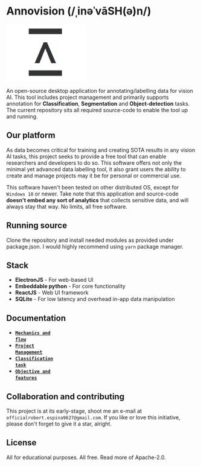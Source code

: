 # Annovision (/ˌinəˈvāSH(ə)n/)

<img src="https://github.com/officialrobert/Annovision/blob/master/docs/logo.png" width="210" height="150"/>

An open-source desktop application for annotating/labelling data for vision AI. This tool includes project management and primarily supports annotation for **Classification**, **Segmentation** and **Object-detection** tasks. The current repository sits all required source-code to enable the tool up and running.

## Our platform

As data becomes critical for training and creating SOTA results in any vision AI tasks, this project seeks to provide a free tool that can enable researchers and developers to do so. This software offers not only the minimal yet advanced data labelling tool, it also grant users the ability to create and manage projects may it be for personal or commercial use.

This software haven't been tested on other distributed OS, except for `Windows 10` or newer. Take note that this application and source-code **doesn't embed any sort of analytics** that collects sensitive data, and will always stay that way. No limits, all free software.

## Running source

Clone the repository and install needed modules as provided under package.json. I would highly recommend using `yarn` package manager.

## Stack

- **ElectronJS** - For web-based UI
- **Embeddable python** - For core functionality
- **ReactJS** - Web UI framework
- **SQLite** - For low latency and overhead in-app data manipulation

## Documentation

- <a href="./docs/MECHANICS.md"><code><b>Mechanics and flow</b></code></a>
- <a href="./docs/PROJECT.md"><code><b>Project Management</b></code></a>
- <a href="./docs/CLASSIFICATION.md"><code><b>Classification task</b></code></a>
- <a href="./docs/PLANS.md"><code><b>Objective and features</b></code></a>

## Collaboration and contributing

This project is at its early-stage, shoot me an e-mail at `officialrobert.espina9627@gmail.com`.
If you like or love this initiative, please don't forget to give it a star, alright.

## License

All for educational purposes. All free. Read more of Apache-2.0.
